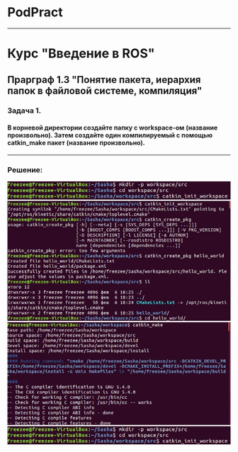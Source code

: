 # PodPract
---
Курс "Введение в ROS"
==============
Прарграф 1.3 "Понятие пакета, иерархия папок в файловой системе, компиляция"
---
### Задача 1. 
#### В корневой директории создайте папку с workspace-ом (название произвольно). Затем создайте один компилируемый с помощью catkin_make пакет (название произвольно).
---
### Решение:
![Ход решения](https://github.com/Freezee198/PodPract/blob/master/screen1.JPG?raw=true)
![Ход решения](https://github.com/Freezee198/PodPract/blob/master/screen2.JPG?raw=true)
![Ход решения](https://github.com/Freezee198/PodPract/blob/master/screen3.JPG?raw=true)
![Ход решения](https://github.com/Freezee198/PodPract/blob/master/screen1.JPG?raw=true)
